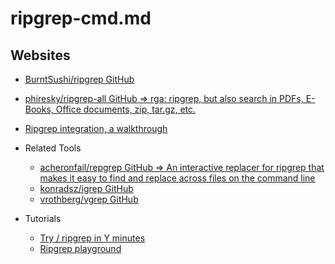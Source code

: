 # ripgrep-cmd.md

## Websites

* [BurntSushi/ripgrep GitHub](https://github.com/BurntSushi/ripgrep)
* [phiresky/ripgrep-all GitHub => rga: ripgrep, but also search in PDFs, E-Books, Office documents, zip, tar.gz, etc.](https://github.com/phiresky/ripgrep-all)
* [Ripgrep integration, a walkthrough](https://junegunn.github.io/fzf/tips/ripgrep-integration/)

* Related Tools
  * [acheronfail/repgrep GitHub => An interactive replacer for ripgrep that makes it easy to find and replace across files on the command line](https://github.com/acheronfail/repgrep)
  * [konradsz/igrep GitHub](https://github.com/konradsz/igrep)
  * [vrothberg/vgrep GitHub](https://github.com/vrothberg/vgrep)

* Tutorials
  * [Try / ripgrep in Y minutes](https://codapi.org/try/ripgrep/)
  * [Ripgrep playground](https://codapi.org/ripgrep/)

